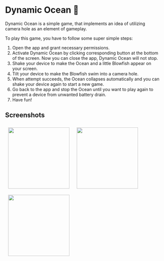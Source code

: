 # Dynamic Ocean 🐡

Dynamic Ocean is a simple game, that implements an idea of utilizing camera hole as an element of gameplay.

To play this game, you have to follow some super simple steps:
1. Open the app and grant necessary permissions.
2. Activate Dynamic Ocean by clicking corresponding button at the bottom of the screen. Now you can close the app, Dynamic Ocean will not stop.
3. Shake your device to make the Ocean and a little Blowfish appear on your screen.
4. Tilt your device to make the Blowfish swim into a camera hole.
5. When attempt succeeds, the Ocean collapses automatically and you can shake your device again to start a new game.
6. Go back to the app and stop the Ocean until you want to play again to prevent a device from unwanted battery drain.
7. Have fun!

## Screenshots
[<img src="https://user-images.githubusercontent.com/50966785/193657652-c7f1eb6a-c955-40c8-911e-82e04b5ba6ca.png" align="center"
width="200" hspace="10" vspace="10">](https://user-images.githubusercontent.com/50966785/193657652-c7f1eb6a-c955-40c8-911e-82e04b5ba6ca.png)
[<img src="https://user-images.githubusercontent.com/50966785/193657657-5973b401-6732-4c2a-a956-ba992e904d5d.png" align="center"
width="200" hspace="10" vspace="10">](https://user-images.githubusercontent.com/50966785/193657657-5973b401-6732-4c2a-a956-ba992e904d5d.png)
[<img src="https://user-images.githubusercontent.com/50966785/193657661-a0952185-6ee8-4a21-9a3f-786c130c868c.png" align="center"
width="200" hspace="10" vspace="10">](https://user-images.githubusercontent.com/50966785/193657661-a0952185-6ee8-4a21-9a3f-786c130c868c.png)
